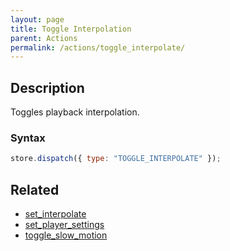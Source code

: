 ```yaml
---
layout: page
title: Toggle Interpolation
parent: Actions
permalink: /actions/toggle_interpolate/
---
```


## Description

Toggles playback interpolation.

### Syntax

```js
store.dispatch({ type: "TOGGLE_INTERPOLATE" });
```

## Related

- [set_interpolate](./set_interpolate.md)
- [set_player_settings](./set_player_settings.md)
- [toggle_slow_motion](./toggle_slow_motion.md)
